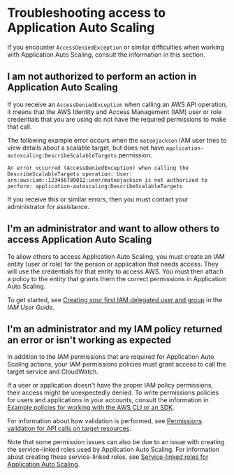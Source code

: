 # Troubleshooting access to Application Auto Scaling<a name="security_iam_troubleshoot"></a>

If you encounter `AccessDeniedException` or similar difficulties when working with Application Auto Scaling, consult the information in this section\. 

## I am not authorized to perform an action in Application Auto Scaling<a name="security_iam_troubleshoot-no-permissions"></a>

If you receive an `AccessDeniedException` when calling an AWS API operation, it means that the AWS Identity and Access Management \(IAM\) user or role credentials that you are using do not have the required permissions to make that call\. 

The following example error occurs when the `mateojackson` IAM user tries to view details about a scalable target, but does not have `application-autoscaling:DescribeScalableTargets` permission\.

```
An error occurred (AccessDeniedException) when calling the DescribeScalableTargets operation: User: arn:aws:iam::123456789012:user/mateojackson is not authorized to perform: application-autoscaling:DescribeScalableTargets
```

If you receive this or similar errors, then you must contact your administrator for assistance\. 

## I'm an administrator and want to allow others to access Application Auto Scaling<a name="security_iam_troubleshoot-admin-delegate"></a>

To allow others to access Application Auto Scaling, you must create an IAM entity \(user or role\) for the person or application that needs access\. They will use the credentials for that entity to access AWS\. You must then attach a policy to the entity that grants them the correct permissions in Application Auto Scaling\.

To get started, see [Creating your first IAM delegated user and group](https://docs.aws.amazon.com/IAM/latest/UserGuide/getting-started_create-delegated-user.html) in the *IAM User Guide*\.

## I'm an administrator and my IAM policy returned an error or isn't working as expected<a name="security_iam_troubleshoot-validation-errors"></a>

In addition to the IAM permissions that are required for Application Auto Scaling actions, your IAM permissions policies must grant access to call the target service and CloudWatch\. 

If a user or application doesn't have the proper IAM policy permissions, their access might be unexpectedly denied\. To write permissions policies for users and applications in your accounts, consult the information in [Example policies for working with the AWS CLI or an SDK](security_iam_id-based-policy-examples.md)\. 

For information about how validation is performed, see [Permissions validation for API calls on target resources](security_iam_permission_validation.md)\.

Note that some permission issues can also be due to an issue with creating the service\-linked roles used by Application Auto Scaling\. For information about creating these service\-linked roles, see [Service\-linked roles for Application Auto Scaling](application-auto-scaling-service-linked-roles.md)\.